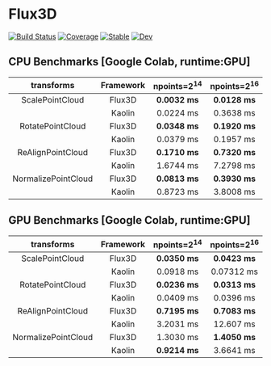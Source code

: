 # Flux3D

[![Build Status](https://github.com/nirmal-suthar/Flux3D.jl/workflows/CI/badge.svg)](https://github.com/nirmal-suthar/Flux3D.jl/actions)
[![Coverage](https://codecov.io/gh/nirmal-suthar/Flux3D.jl/branch/master/graph/badge.svg?token=8kpPqDfChf)](https://codecov.io/gh/nirmal-suthar/Flux3D.jl)
[![Stable](https://img.shields.io/badge/docs-stable-blue.svg)](https://nirmal-suthar.github.io/Flux3D.jl/stable)
[![Dev](https://img.shields.io/badge/docs-dev-blue.svg)](https://nirmal-suthar.github.io/Flux3D.jl/dev)

## CPU Benchmarks [Google Colab, runtime:GPU]

| transforms | Framework | npoints=2<sup>14</sup> | npoints=2<sup>16</sup> | npoints=2<sup>20</sup> |
|:--:|:--:|:--:|:--:|:--:|
|ScalePointCloud|Flux3D|__0.0032 ms__|__0.0128 ms__|__0.4952 ms__|
||Kaolin|0.0224 ms|0.3638 ms|1.9645 ms|
|RotatePointCloud|Flux3D|__0.0348 ms__|__0.1920 ms__|3.5250 ms|
||Kaolin|0.0379 ms|0.1957 ms|__2.8698 ms__|
|ReAlignPointCloud|Flux3D|__0.1710 ms__|__0.7320 ms__|__11.824 ms__|
||Kaolin|1.6744 ms|7.2798 ms|111.22 ms|
|NormalizePointCloud|Flux3D|__0.0813 ms__|__0.3930 ms__|__7.8250 ms__|
||Kaolin|0.8723 ms|3.8008 ms|57.468 ms|

## GPU Benchmarks [Google Colab, runtime:GPU]

| transforms | Framework | npoints=2<sup>14</sup> | npoints=2<sup>16</sup> | npoints=2<sup>20</sup> |
|:--:|:--:|:--:|:--:|:--:|
|ScalePointCloud|Flux3D|__0.0350 ms__|__0.0423 ms__|__0.1448 ms__|
||Kaolin|0.0918 ms|0.07312 ms|0.1634 ms|
|RotatePointCloud|Flux3D|__0.0236 ms__|__0.0313 ms__|__0.2227 ms__|
||Kaolin|0.0409 ms|0.0396 ms|0.3421 ms|
|ReAlignPointCloud|Flux3D|__0.7195 ms__|__0.7083 ms__|__1.0020 ms__|
||Kaolin|3.2031 ms|12.607 ms|330.80 ms|
|NormalizePointCloud|Flux3D|1.3030 ms|__1.4050 ms__|__1.6380 ms__|
||Kaolin|__0.9214 ms__|3.6641 ms|57.498 ms|
